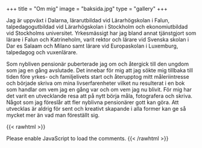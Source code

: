 +++
title = "Om mig"
image = "baksida.jpg"
type = "gallery"
+++

Jag är uppväxt i Dalarna, lärarutbildad vid Lärarhögskolan i Falun, talpedagogutbildad vid Lärarhögskolan i Stockholm och ekonomiutbildad vid Stockholms universitet. Yrkesmässigt har jag bland annat tjänstgjort som lärare i Falun och Katrineholm, varit rektor och lärare vid Svenska skolan i Dar es Salaam och Milano samt lärare vid Europaskolan i Luxemburg, talpedagog och vuxenlärare.  

Som nybliven pensionär puberterade jag om och återgick till den ungdom som jag en gång avslutade. Det innebar för mig att jag sökte mig tillbaka till tiden före yrkes- och familjelivets start och återupptog mitt måleriintresse och började skriva om mina livserfarenheter vilket nu resulterat i en bok som handlar om vem jag en gång var och om vem jag nu blivit. För mig har det varit en utvecklande resa att på nytt börja måla, fotografera och skriva. Något som jag föreslår att fler nyblivna pensionärer gott kan göra. Att utvecklas är aldrig för sent och kreativt skapande i alla former kan ge så mycket mer än vad man föreställt sig.


{{< rawhtml >}}
<div id="commento"></div>
<script defer
  src="http://commento.example.com/js/commento.js">
</script>
<noscript>Please enable JavaScript to load the comments.</noscript>
{{< /rawhtml >}}
